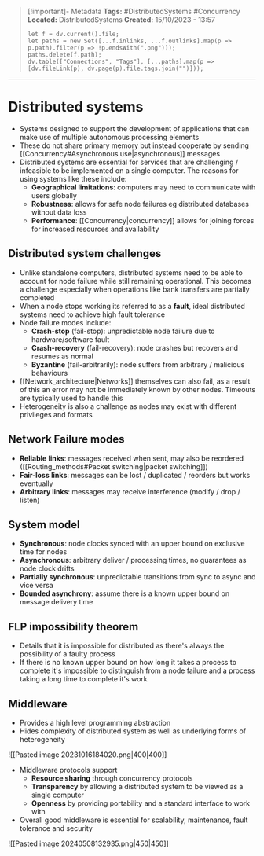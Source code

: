 > [!important]- Metadata
> **Tags:** #DistributedSystems  #Concurrency 
> **Located:** DistributedSystems
> **Created:** 15/10/2023 - 13:57
> ```dataviewjs
> let f = dv.current().file;
> let paths = new Set([...f.inlinks, ...f.outlinks].map(p => p.path).filter(p => !p.endsWith(".png")));
> paths.delete(f.path);
> dv.table(["Connections", "Tags"], [...paths].map(p => [dv.fileLink(p), dv.page(p).file.tags.join("")]));
> ```

___
# Distributed systems
- Systems designed to support the development of applications that can make use of multiple autonomous processing elements 
- These do not share primary memory but instead cooperate by sending [[Concurrency#Asynchronous use|asynchronous]] messages
- Distributed systems are essential for services that are challenging / infeasible to be implemented on a single computer. The reasons for using systems like these include:
	- **Geographical limitations**: computers may need to communicate with users globally 
	- **Robustness**: allows for safe node failures eg distributed databases without data loss
	- **Performance**: [[Concurrency|concurrency]] allows for joining forces for increased resources and availability 
## Distributed system challenges
- Unlike standalone computers, distributed systems need to be able to account for node failure while still remaining operational. This becomes a challenge especially when operations like bank transfers are partially completed 
- When a node stops working its referred to as a **fault**, ideal distributed systems need to achieve high fault tolerance 
- Node failure modes include: 
	- **Crash-stop** (fail-stop): unpredictable node failure due to hardware/software fault
	- **Crash-recovery** (fail-recovery): node crashes but recovers and resumes as normal  
	- **Byzantine** (fail-arbitrarily): node suffers from  arbitrary / malicious behaviours
- [[Network_architecture|Networks]] themselves can also fail, as a result of this an error may not be immediately known by other nodes. Timeouts are typically used to handle this 
- Heterogeneity is also a challenge as nodes may exist with different privileges and formats
## Network Failure modes
- **Reliable** **links**: messages received when sent,  may also be reordered ([[Routing_methods#Packet switching|packet switching]])
- **Fair-loss** **links**: messages can be lost / duplicated / reorders but works eventually 
- **Arbitrary links**: messages may receive interference (modify / drop / listen)
## System model
- **Synchronous**: node clocks synced with an upper bound on exclusive time for nodes
- **Asynchronous**: arbitrary deliver / processing times, no guarantees as node clock drifts
- **Partially synchronous**: unpredictable transitions from sync to async and vice versa 
- **Bounded asynchrony**: assume there is a known  upper bound on message delivery time
## FLP impossibility theorem
- Details that it is impossible for distributed as there's always the possibility of a faulty process 
- If there is no known upper bound on how long it takes a process to complete it's impossible to distinguish from a node failure and a process taking a long time to complete it's work 
## Middleware
- Provides a high level programming abstraction 
- Hides complexity of distributed system as well as underlying forms of heterogeneity 

![[Pasted image 20231016184020.png|400|400]]

- Middleware protocols support 
	- **Resource sharing** through concurrency protocols 
	- **Transparency** by allowing a distributed system to be viewed as a single computer 
	- **Openness** by providing portability and a standard interface to work with 
- Overall good middleware is essential for scalability, maintenance, fault tolerance and security 

![[Pasted image 20240508132935.png|450|450]]

